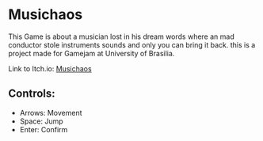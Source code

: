 # Musichaos
This Game is about a musician lost in his dream words where an mad conductor stole instruments sounds and only you can bring it back. this is a project made for Gamejam at University of Brasilia.

Link to Itch.io: [Musichaos](<https://helld3r.itch.io/musicaos>)
## Controls:
- Arrows: Movement
- Space: Jump
- Enter: Confirm
